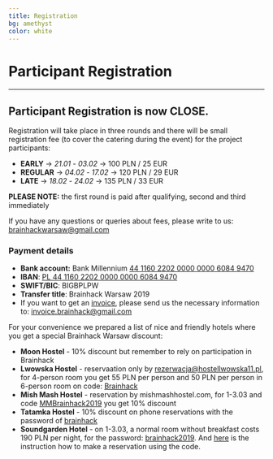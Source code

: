 ```yaml
---
title: Registration
bg: amethyst
color: white
---
```


#  Participant Registration

---

## **Participant Registration is now CLOSE**.

<!--
### Registration form is available [here](https://docs.google.com/forms/d/e/1FAIpQLSddlhiyNjpdJ6s_qCEPAhR0_K2jW06Q4lktpAHW_SXzROIAXw/viewform)
-->

Registration will take place in three rounds and there will be small registration fee (to cover the catering during the event) for the project participants:
* **EARLY** -> *21.01* - *03.02* -> 100 PLN / 25 EUR
* **REGULAR** -> *04.02* - *17.02* -> 120 PLN / 29 EUR
* **LATE** -> *18.02* - *24.02* -> 135 PLN / 33 EUR

**PLEASE NOTE:** the first round is paid after qualifying, second and third immediately

If you have any questions or queries about fees, please write to us: [brainhackwarsaw@gmail.com](mailto:brainhackwarsaw@gmail.com)

### Payment details
   * **Bank account:** Bank Millennium <u>44 1160 2202 0000 0000 6084 9470</u>
   * **IBAN**: <u>PL 44 1160 2202 0000 0000 6084 9470 </u>
   * **SWIFT/BIC**: BIGBPLPW
   * **Transfer title**: Brainhack Warsaw 2019 <first name> <last name>
   * If you want to get an <u>invoice</u>, please send us the necessary information to: [invoice.brainhack@gmail.com](mailto:invoice.brainhack@gmail.com)

For your convenience we prepared a list of nice and friendly hotels where you get a special Brainhack Warsaw discount:
* **Moon Hostel** - 10% discount but remember to rely on participation in Brainhack
* **Lwowska Hostel** - reservaation only by rezerwacja@hostellwowska11.pl, for 4-person room you get 55 PLN per person and 50 PLN per person in 6-person room on code: <u>Brainhack</u>
* **Mish Mash Hostel** - reservation by mishmashhostel.com, for 1-3.03 and code <u>MMBrainhack2019</u> you get 10% discount
* **Tatamka Hostel** - 10% discount on phone reservations with the password of <u>brainhack</u>
* **Soundgarden Hotel** - on 1-3.03, a normal room without breakfast costs 190 PLN per night, for the password: <u>brainhack2019</u>. And [here](http://pdfviewer.softgateon.net/?state=%7B%22ids%22:%5B%220B9PQreq5pms_VEptVmR2bWlvYnE0eGFlVWdvUHJJeWd4MFFZ%22%5D,%22action%22:%22open%22,%22userId%22:%22105421622421334162867%22%7D) is the instruction how to make a reservation using the code.


<!--
Please send the project proposals before 1st September  2017 to the mailing address: [brainhackwarsaw@gmail.com](mailto:brainhackwarsaw@gmail.com)
-->
<!--
Registration for project participants will start in September and it will last until 1st November 2017 .

During registration, there will be small  registration fee for the project participants (to cover the catering during the event, not more than 20€)
-->
